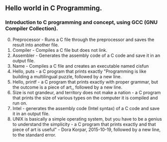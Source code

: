 ## Hello world in C Programming.
### Introduction to C programming and concept, using GCC (GNU Compiler Collection).

0. Preprocessor - Runs a C file through the preprocessor and saves the result into another file.
1. Compiler - Compiles a C file but does not link.
2. Assembler - Generates the assembly code of a C code and save it in an output file.
3. Name - Compiles a C file and creates an executable named cisfun
4. Hello, puts - a C program that prints exactly "Programming is like building a multilingual puzzle, followed by a new line.
5. Hello, printf - a C program that prints exactly with proper grammar, but the outcome is a piece of art,, followed by a new line.
6. Size is not grandeur, and territory does not make a nation - a C program that prints the size of various types on the computer it is compiled and run on.
7. Intel -  generates the assembly code (Intel syntax) of a C code and save it in an output file.
8. UNIX is basically a simple operating system, but you have to be a genius to understand the simplicity - a C program that prints exactly and that piece of art is useful" - Dora Korpar, 2015-10-19, followed by a new line, to the standard error.
